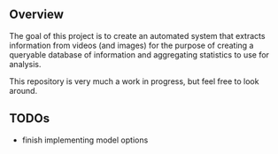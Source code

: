 ## Overview

The goal of this project is to create an automated system that extracts information from videos (and images) for the purpose of creating a queryable database of information and aggregating statistics to use for analysis.

This repository is very much a work in progress, but feel free to look around.

## TODOs

* finish implementing model options
